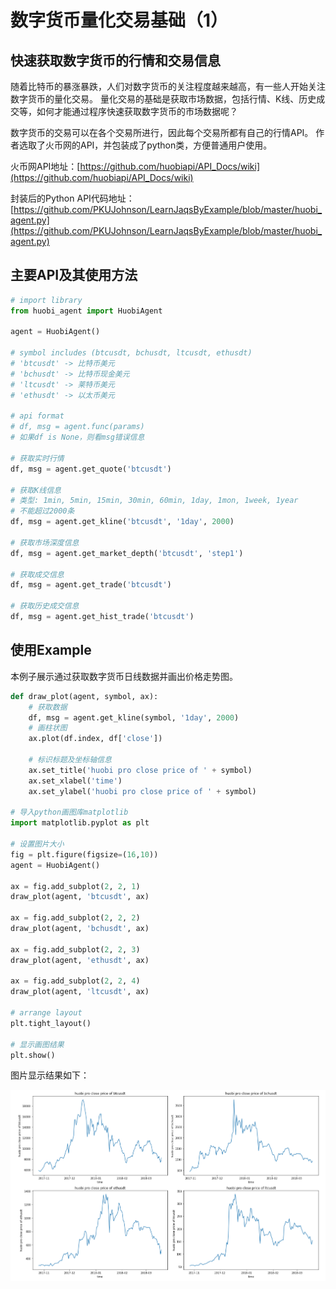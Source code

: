 # 数字货币量化交易基础（1）

## 快速获取数字货币的行情和交易信息

随着比特币的暴涨暴跌，人们对数字货币的关注程度越来越高，有一些人开始关注数字货币的量化交易。
量化交易的基础是获取市场数据，包括行情、K线、历史成交等，如何才能通过程序快速获取数字货币的市场数据呢？

数字货币的交易可以在各个交易所进行，因此每个交易所都有自己的行情API。
作者选取了火币网的API，并包装成了python类，方便普通用户使用。

火币网API地址：[https://github.com/huobiapi/API_Docs/wiki](https://github.com/huobiapi/API_Docs/wiki)

封装后的Python API代码地址：[https://github.com/PKUJohnson/LearnJaqsByExample/blob/master/huobi_agent.py](https://github.com/PKUJohnson/LearnJaqsByExample/blob/master/huobi_agent.py)

## 主要API及其使用方法

```python
# import library
from huobi_agent import HuobiAgent

agent = HuobiAgent()

# symbol includes (btcusdt, bchusdt, ltcusdt, ethusdt)
# 'btcusdt' -> 比特币美元
# 'bchusdt' -> 比特币现金美元
# 'ltcusdt' -> 莱特币美元
# 'ethusdt' -> 以太币美元

# api format 
# df, msg = agent.func(params)
# 如果df is None，则看msg错误信息

# 获取实时行情
df, msg = agent.get_quote('btcusdt')

# 获取K线信息
# 类型: 1min, 5min, 15min, 30min, 60min, 1day, 1mon, 1week, 1year
# 不能超过2000条
df, msg = agent.get_kline('btcusdt', '1day', 2000)

# 获取市场深度信息
df, msg = agent.get_market_depth('btcusdt', 'step1')

# 获取成交信息
df, msg = agent.get_trade('btcusdt')

# 获取历史成交信息
df, msg = agent.get_hist_trade('btcusdt')
```

## 使用Example

本例子展示通过获取数字货币日线数据并画出价格走势图。

```python
def draw_plot(agent, symbol, ax):
    # 获取数据
    df, msg = agent.get_kline(symbol, '1day', 2000)
    # 画柱状图
    ax.plot(df.index, df['close'])

    # 标识标题及坐标轴信息
    ax.set_title('huobi pro close price of ' + symbol)
    ax.set_xlabel('time')
    ax.set_ylabel('huobi pro close price of ' + symbol)    

# 导入python画图库matplotlib
import matplotlib.pyplot as plt  

# 设置图片大小
fig = plt.figure(figsize=(16,10))
agent = HuobiAgent()

ax = fig.add_subplot(2, 2, 1)
draw_plot(agent, 'btcusdt', ax)

ax = fig.add_subplot(2, 2, 2)
draw_plot(agent, 'bchusdt', ax)

ax = fig.add_subplot(2, 2, 3)
draw_plot(agent, 'ethusdt', ax)

ax = fig.add_subplot(2, 2, 4)
draw_plot(agent, 'ltcusdt', ax)

# arrange layout
plt.tight_layout()

# 显示画图结果
plt.show()
```

图片显示结果如下：

![](https://github.com/PKUJohnson/LearnJaqsByExample/blob/master/image/huobi.png)


